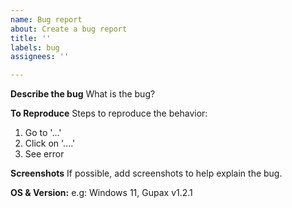 ```yaml
---
name: Bug report
about: Create a bug report
title: ''
labels: bug
assignees: ''

---
```


**Describe the bug**
What is the bug?

**To Reproduce**
Steps to reproduce the behavior:
1. Go to '...'
2. Click on '....'
3. See error

**Screenshots**
If possible, add screenshots to help explain the bug.

**OS & Version:**
e.g: Windows 11, Gupax v1.2.1
